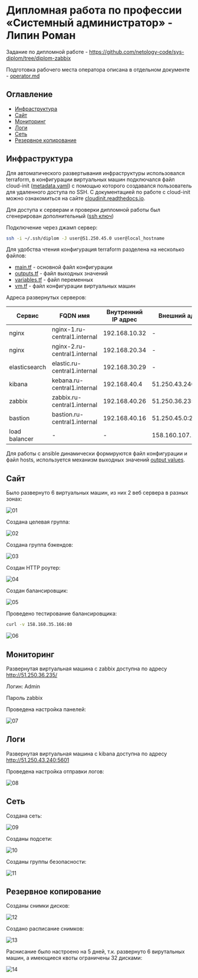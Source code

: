 # Дипломная работа по профессии «Системный администратор» - Липин Роман

Задание по дипломной работе - https://github.com/netology-code/sys-diplom/tree/diplom-zabbix

Подготовка рабочего места оператора описана в отдельном документе - [operator.md](<operator.md>)

## Оглавление

* [Инфраструктура](#Инфраструктура)
* [Сайт](#Сайт)
* [Мониторинг](#Мониторинг)
* [Логи](#Логи)
* [Сеть](#Сеть)
* [Резервное копирование](#Резервное-копирование)

## Инфраструктура

Для автоматического развертывания инфраструктуры использовался terraform, в конфигурации виртуальных машин подключался файл cloud-init ([metadata.yaml](metadata.yaml)) с помощью которого создавался пользователь для удаленного доступа по SSH. С документацией по работе с cloud-init можно ознакомиться на сайте [cloudinit.readthedocs.io](<https://cloudinit.readthedocs.io/en/latest/>).

Для доступа к серверам и проверки дипломной работы был сгенерирован дополнительный ([ssh ключ](.ssh/diplom))

Подключение через джамп сервер:

~~~ bash
ssh -i ~/.ssh/diplom -J user@51.250.45.0 user@local_hostname
~~~

Для удобства чтения конфигурация terraform разделена на несколько файлов:
- [main.tf](main.tf) - основной файл конфигурации
- [outputs.tf](outputs.tf) - файл выходных значений
- [variables.tf](variables.tf) - файл переменных
- [vm.tf](vm.tf) - файл конфигурации виртуальных машин

Адреса развернутых серверов:

|Сервис|FQDN имя|Внутренний IP адрес|Внешний адрес|
|---|---|---|---|
|nginx|nginx-1.ru-central1.internal|192.168.10.32|-|
|nginx|nginx-2.ru-central1.internal|192.168.20.34|-|
|elasticsearch|elastic.ru-central1.internal|192.168.30.29|-|
|kibana|kebana.ru-central1.internal|192.168.40.4|51.250.43.240:5601|
|zabbix|zabbix.ru-central1.internal|192.168.40.26|51.250.36.235:80|
|bastion|bastion.ru-central1.internal|192.168.40.16|51.250.45.0:22|
|load balancer|-|-|158.160.107.117:80|

Для работы с ansible динамически формируются файл конфигурации и файл hosts, используется механизм выходных значений [output values](<https://developer.hashicorp.com/terraform/language/values/outputs>).

## Сайт

Было развернуто 6 виртуальных машин, из них 2 веб сервера в разных зонах:

![01](01.png)

Создана целевая группа:

![02](img/02.png)

Создана группа бэкендов:

![03](img/03.png)

Создан HTTP роутер:

![04](img/04.png)

Создан балансировщик:

![05](img/05.png)

Проведено тестирование балансировщика:

~~~ bash
curl -v 158.160.35.166:80
~~~

![06](img/06.png)

## Мониторинг

Развернутая виртуальная машина с zabbix доступна по адресу http://51.250.36.235/

Логин: Admin

Пароль zabbix

Проведена настройка панелей:

![07](img/07.png)

## Логи

Развернутая виртуальная машина с kibana доступна по адресу http://51.250.43.240:5601

Проведена настройка отправки логов:

![08](img/08.png)

## Сеть

Создана сеть:

![09](img/09.png)

Созданы подсети:

![10](img/10.png)

Созданы группы безопасности:

![11](img/11.png)

## Резервное копирование

Созданы снимки дисков:

![12](img/12.png)

Создано расписание снимков:

![13](img/13.png)

Раснисание было настроено на 5 дней, т.к. развернуто 6 вирутальных машин, а имеющиеся квоты ограничены 32 дисками:

![14](img/14.png)
